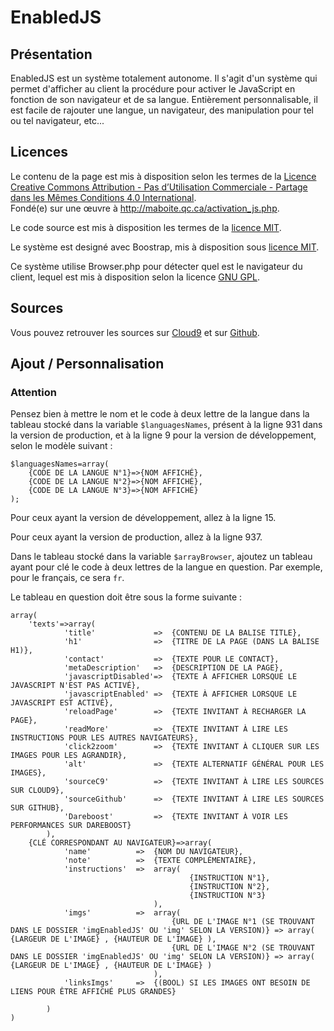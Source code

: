 EnabledJS
=========

## Présentation ##

EnabledJS est un système totalement autonome. Il s'agit d'un système qui permet d'afficher au client la procédure pour activer le JavaScript en fonction de son navigateur et de sa langue.
Entièrement personnalisable, il est facile de rajouter une langue, un navigateur, des manipulation pour tel ou tel navigateur, etc...

## Licences ##

Le contenu de la page est mis à disposition selon les termes de la [Licence Creative Commons Attribution - Pas d’Utilisation Commerciale - Partage dans les Mêmes Conditions 4.0 International](http://creativecommons.org/licenses/by-nc-sa/4.0/deed.fr).<br>
Fondé(e) sur une œuvre à http://maboite.qc.ca/activation_js.php.

Le code source est mis à disposition les termes de la [licence MIT](http://choosealicense.com/licenses/mit/).

Le système est designé avec Boostrap, mis à disposition sous [licence MIT](https://github.com/twbs/bootstrap/blob/master/LICENSE).

Ce système utilise Browser.php pour détecter quel est le navigateur du client, lequel est mis à disposition selon la licence [GNU GPL](https://github.com/cbschuld/Browser.php/blob/master/lib/Browser.php#L11-L22).

## Sources ##

Vous pouvez retrouver les sources sur [Cloud9](https://c9.io/ajabep/enabled_js) et sur [Github](https://github.com/ajabep/EnabledJS).

## Ajout / Personnalisation ##

### Attention ###

Pensez bien à mettre le nom et le code à deux lettre de la langue dans la tableau stocké dans la variable `$languagesNames`, présent à la ligne 931 dans la version de production, et à la ligne 9 pour la version de développement, selon le modèle suivant :

    $languagesNames=array(
        {CODE DE LA LANGUE N°1}=>{NOM AFFICHÉ},
        {CODE DE LA LANGUE N°2}=>{NOM AFFICHÉ},
        {CODE DE LA LANGUE N°3}=>{NOM AFFICHÉ}
    );

Pour ceux ayant la version de développement, allez à la ligne 15.

Pour ceux ayant la version de production, allez à la ligne 937.

Dans le tableau stocké dans la variable `$arrayBrowser`, ajoutez un tableau ayant pour clé le code à deux lettres de la langue en question. Par exemple, pour le français, ce sera `fr`.


Le tableau en question doit être sous la forme suivante :

    array(
        'texts'=>array(
                'title'             =>  {CONTENU DE LA BALISE TITLE},
                'h1'                =>  {TITRE DE LA PAGE (DANS LA BALISE H1)},
                'contact'           =>  {TEXTE POUR LE CONTACT},
                'metaDescription'   =>  {DESCRIPTION DE LA PAGE},
                'javascriptDisabled'=>  {TEXTE À AFFICHER LORSQUE LE JAVASCRIPT N'EST PAS ACTIVÉ},
                'javascriptEnabled' =>  {TEXTE À AFFICHER LORSQUE LE JAVASCRIPT EST ACTIVÉ},
                'reloadPage'        =>  {TEXTE INVITANT À RECHARGER LA PAGE},
                'readMore'          =>  {TEXTE INVITANT À LIRE LES INSTRUCTIONS POUR LES AUTRES NAVIGATEURS},
                'click2zoom'        =>  {TEXTE INVITANT À CLIQUER SUR LES IMAGES POUR LES AGRANDIR},
                'alt'               =>  {TEXTE ALTERNATIF GÉNÉRAL POUR LES IMAGES},
                'sourceC9'          =>  {TEXTE INVITANT À LIRE LES SOURCES SUR CLOUD9},
                'sourceGithub'      =>  {TEXTE INVITANT À LIRE LES SOURCES SUR GITHUB},
                'Dareboost'         =>  {TEXTE INVITANT À VOIR LES PERFORMANCES SUR DAREBOOST}
            ),
        {CLÉ CORRESPONDANT AU NAVIGATEUR}=>array(
                'name'          =>  {NOM DU NAVIGATEUR},
                'note'          =>  {TEXTE COMPLÉMENTAIRE},
                'instructions'  =>  array(
                                            {INSTRUCTION N°1},
                                            {INSTRUCTION N°2},
                                            {INSTRUCTION N°3}
                                    ),
                'imgs'          =>  array(
                                        {URL DE L'IMAGE N°1 (SE TROUVANT DANS LE DOSSIER 'imgEnabledJS' OU 'img' SELON LA VERSION)} => array( {LARGEUR DE L'IMAGE} , {HAUTEUR DE L'IMAGE} ),
                                        {URL DE L'IMAGE N°2 (SE TROUVANT DANS LE DOSSIER 'imgEnabledJS' OU 'img' SELON LA VERSION)} => array( {LARGEUR DE L'IMAGE} , {HAUTEUR DE L'IMAGE} )
                                    ),
                'linksImgs'     =>  {(BOOL) SI LES IMAGES ONT BESOIN DE LIENS POUR ÊTRE AFFICHÉ PLUS GRANDES}
                
            )
    )




